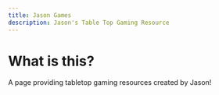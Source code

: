 ```yaml
---
title: Jason Games
description: Jason's Table Top Gaming Resource
---
```


# What is this?
A page providing tabletop gaming resources created by Jason!
